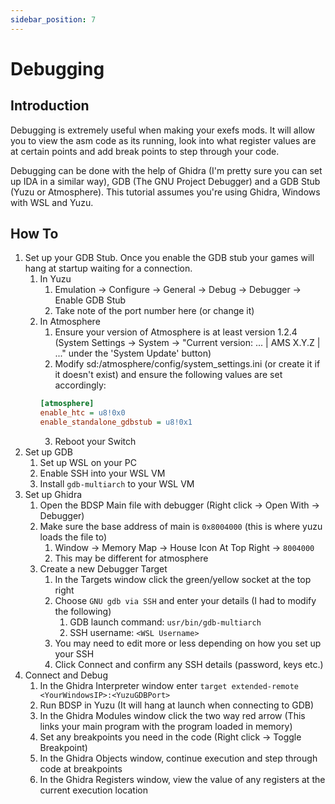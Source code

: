 ```yaml
---
sidebar_position: 7
---
```


# Debugging

## Introduction

Debugging is extremely useful when making your exefs mods. It will allow you to view the asm code as its running, look into what register values are at certain points and add break points to step through your code.

Debugging can be done with the help of Ghidra (I'm pretty sure you can set up IDA in a similar way), GDB (The GNU Project Debugger) and a GDB Stub (Yuzu or Atmosphere).
This tutorial assumes you're using Ghidra, Windows with WSL and Yuzu.

## How To

1. Set up your GDB Stub. Once you enable the GDB stub your games will hang at startup waiting for a connection.
   1. In Yuzu
      1. Emulation -> Configure -> General -> Debug -> Debugger -> Enable GDB Stub
      2. Take note of the port number here (or change it)
   2. In Atmosphere
      1. Ensure your version of Atmosphere is at least version 1.2.4 (System Settings → System → "Current version: ... | AMS X.Y.Z | ..." under the 'System Update' button)
      2. Modify sd:/atmosphere/config/system_settings.ini (or create it if it doesn't exist) and ensure the following values are set accordingly:
		```ini
		[atmosphere]
		enable_htc = u8!0x0
		enable_standalone_gdbstub = u8!0x1
		```
	  3. Reboot your Switch
2. Set up GDB
   1. Set up WSL on your PC
   2. Enable SSH into your WSL VM
   3. Install `gdb-multiarch` to your WSL VM
3. Set up Ghidra
   1. Open the BDSP Main file with debugger (Right click -> Open With -> Debugger)
   2. Make sure the base address of main is `0x8004000` (this is where yuzu loads the file to)
      1. Window -> Memory Map -> House Icon At Top Right -> `8004000`
      2. This may be different for atmosphere
   3. Create a new Debugger Target
      1. In the Targets window click the green/yellow socket at the top right
      2. Choose `GNU gdb via SSH` and enter your details (I had to modify the following)
         1. GDB launch command: `usr/bin/gdb-multiarch`
         2. SSH username: `<WSL Username>`
      3. You may need to edit more or less depending on how you set up your SSH
      4. Click Connect and confirm any SSH details (password, keys etc.)
4. Connect and Debug
   1. In the Ghidra Interpreter window enter `target extended-remote <YourWindowsIP>:<YuzuGDBPort>`
   2. Run BDSP in Yuzu (It will hang at launch when connecting to GDB)
   3. In the Ghidra Modules window click the two way red arrow (This links your main program with the program loaded in memory)
   4. Set any breakpoints you need in the code (Right click -> Toggle Breakpoint)
   5. In the Ghidra Objects window, continue execution and step through code at breakpoints
   6. In the Ghidra Registers window, view the value of any registers at the current execution location